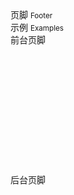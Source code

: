 <div class="mb40">
    <div class="fontsize-20">页脚 <small>Footer</small></div>
    <!-- <div class="color-999 mt4">TODO</div> -->
</div>

<div class="fontsize-16 mb10">示例 <small>Examples</small></div>

<div class="example">
    <div class="content">
    	<div class="content-header">前台页脚</div>
    	<div class="content-body" style="padding: 60px 120px;">
        	<div bx-name="spec.components/footer/footer"></div>
        </div>
    </div>
    <pre><code class="html">
    	<div bx-name="spec.components/footer/footer"></div>
    </code></pre>
</div>

<div class="example">
    <div class="content">
        <div class="content-header">后台页脚</div>
        <div class="content-body" style="padding: 60px 120px;">
            <div bx-name="spec.components/footer/footer" data-type="back"></div>
        </div>
    </div>
    <pre><code class="html">
        <div bx-name="spec.components/footer/footer" data-type="back"></div>
    </code></pre>
</div>
